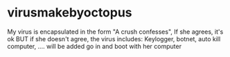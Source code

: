 # virusmakebyoctopus
My virus is encapsulated in the form "A crush confesses", If she agrees, it's ok BUT if she doesn't agree, the virus includes: Keylogger, botnet, auto kill computer, .... will be added go in and boot with her computer
